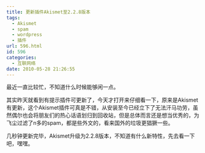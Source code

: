 ```yaml
---
title: 更新插件Akismet至2.2.8版本
tags:
  - Akismet
  - spam
  - wordpress
  - 插件
url: 596.html
id: 596
categories:
  - 互联网络
date: 2010-05-28 21:26:55
---
```


最近一直比较忙，不知道什么时候能够闲一点。  

其实昨天就看到有提示插件可更新了，今天才打开来仔细看一下，原来是Akismet有更新，这个Akismet插件可真是不错，从安装至今已经立下了无法汗马功劳，虽然偶尔也会将朋友们的热心话语划归到回收站，但是总体而言还是想当优秀的，为飞尘过滤了n多的spam，都是些外文的，看来国外的垃圾更猖獗一些。  

几秒钟更新完毕，Akismet升级为2.2.8版本，不知道有什么新特性，先去看一下吧，嘿嘿。
